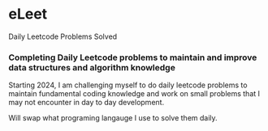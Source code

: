# eLeet
Daily Leetcode Problems Solved

### Completing Daily Leetcode problems to maintain and improve data structures and algorithm knowledge
Starting 2024, I am challenging myself to do daily leetcode problems to maintain fundamental coding knowledge and work on small problems that I may not encounter in day to day development.

Will swap what programing langauge I use to solve them daily.
